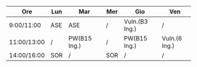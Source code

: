 | Ore         | Lun | Mar          | Mer | Gio            | Ven           |
| ----------- | --- | ------------ | --- | -------------- | ------------- |
| 9:00/11:00  | ASE | ASE          | /   | Vuln.(B3 Ing.) | /             |
| 11:00/13:00 | /   | PW(B15 Ing.) | /   | PW(B15 Ing.)   | Vuln.(6 Ing.) |
| 14:00/16:00 | SOR | /            | SOR | /              | /             |
